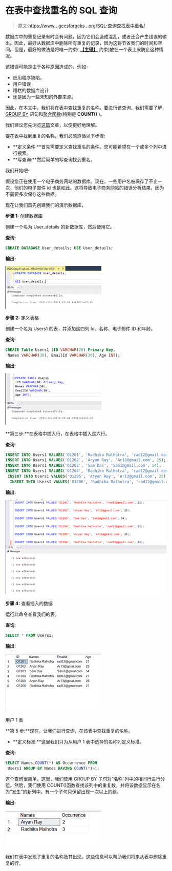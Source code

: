 # 在表中查找重名的 SQL 查询

> 原文:[https://www . geesforgeks . org/SQL-查询查找表中重名/](https://www.geeksforgeeks.org/sql-query-to-find-duplicate-names-in-a-table/)

数据库中的重复记录有时会有问题，因为它们会造成混乱，或者还会产生错误的输出。因此，最好从数据库中删除所有重复的记录，因为这将节省我们的时间和空间。但是，最好的做法是将唯一约束( [**【主键】**](https://www.geeksforgeeks.org/primary-key-constraint-in-sql/) 约束)放在一个表上来防止这种情况。

该错误可能是由于各种原因造成的，例如–

*   应用程序缺陷，
*   用户错误
*   糟糕的数据库设计
*   还是因为一些未知的外部来源。

因此，在本文中，我们将在表中查找重复的名称。要进行该查询，我们需要了解 [GROUP BY](https://www.geeksforgeeks.org/sql-group-by/) 语句和[聚合函数](https://www.geeksforgeeks.org/aggregate-functions-in-sql/)(特别是 **COUNT()** )。

我们建议您先浏览[这篇](https://www.geeksforgeeks.org/how-to-group-and-aggregate-data-using-sql/)文章，以便更好地理解。

要在表中找到重复的名称，我们必须遵循以下步骤:

*   **定义条件:**首先需要定义查找重名的条件。您可能希望在一个或多个列中进行搜索。
*   **写查询:**然后简单的写查询找到重名。

我们开始吧-

假设您正在使用一个电子商务网站的数据库。现在，一些用户名被保存了不止一次，他们的电子邮件 id 也是如此。这将导致电子商务网站的错误分析结果，因为不需要多次保存这些数据。

现在让我们首先创建我们的演示数据库，

**步骤 1:** 创建数据库

创建一个名为 User_details 的新数据库，然后使用它。

**查询:**

```sql
CREATE DATABASE User_details; USE User_details;   
```

**输出:**

![](img/ae9de0ff382e6e2ab40c82a8ff008e07.png)

**步骤 2:** 定义表格

创建一个名为 Users1 的表，并添加这四列 Id、名称、电子邮件 ID 和年龄。

**查询:**

```sql
CREATE Table Users1 (ID VARCHAR(20) Primary Key,
 Names VARCHAR(30), EmailId VARCHAR(30), Age INT);   
```

**输出:**

![](img/4fe43bbb1614b9ae7c5388e7bac88e13.png)

**第三步:**在表格中插入行，在表格中插入这六行。

**查询:**

```sql
INSERT INTO Users1 VALUES('O1201', 'Radhika Malhotra', 'rad12@gmail.com', 21); 
INSERT INTO Users1 VALUES('O1202', 'Aryan Ray', 'Ar13@gmail.com', 25); 
INSERT INTO Users1 VALUES('O1203', 'Sam Das', 'Sam1@gmail.com', 54); 
INSERT INTO Users1 VALUES('O1204', 'Radhika Malhotra', 'rad12@gmail.com', 21);
 INSERT INTO Users1 VALUES('O1205', 'Aryan Ray', 'Ar13@gmail.com', 25);
  INSERT INTO Users1 VALUES('O1206', 'Radhika Malhotra', 'rad12@gmail.com', 21);   
```

**输出:**

![](img/54c96a9c30b6adc59edfe35b45a19f2e.png)

**步骤 4:** 查看插入的数据

运行此命令查看我们的表。

**查询:**

```sql
SELECT * FROM Users1;    
```

**输出:**

![](img/cc2a5e5e2f47b15d048ab8570211cd97.png)

用户 1 表

**第 5 步:**现在，让我们进行查询，在该表中查找重复的名称。

*   **定义标准:**这里我们只为从用户 1 表中选择的名称列定义标准。

**查询:**

```sql
SELECT Names,COUNT(*) AS Occurrence FROM
 Users1 GROUP BY Names HAVING COUNT(*)>1;   
```

这个查询很简单。这里，我们使用 GROUP BY 子句对“名称”列中的相同行进行分组。然后，我们使用 COUNT()函数查找该列中的重复数，并将该数据显示在名为“发生”的新列中。[有](https://www.geeksforgeeks.org/having-clause-in-ms-sql-server/)一个子句只保留出现一次以上的组。

**输出:**

![](img/70a92578a7feee3553a88478fb4e4af6.png)

我们在表中发现了重复的名称及其出现。这些信息可以帮助我们将来从表中删除重复的行。